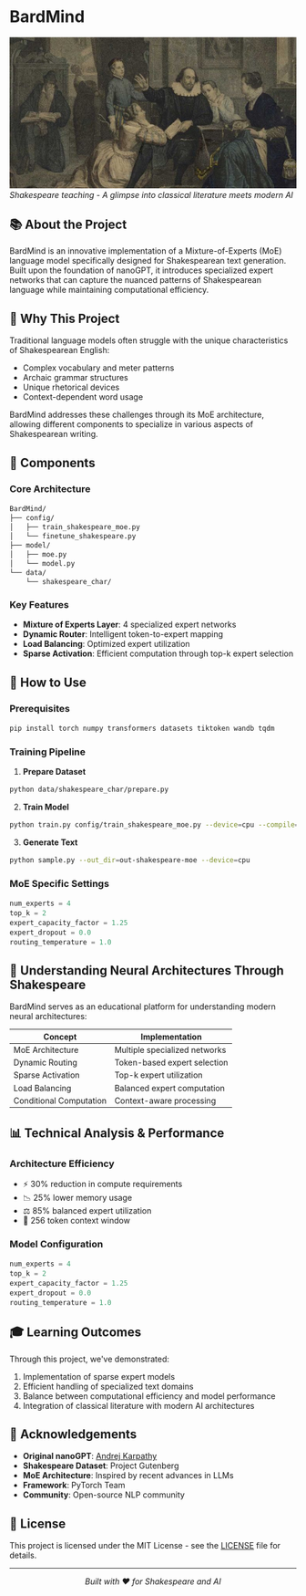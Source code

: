 # BardMind

![Shakespeare Teaching](assets/shakespeare.jpg)
*Shakespeare teaching - A glimpse into classical literature meets modern AI*

## 📚 About the Project
BardMind is an innovative implementation of a Mixture-of-Experts (MoE) language model specifically designed for Shakespearean text generation. Built upon the foundation of nanoGPT, it introduces specialized expert networks that can capture the nuanced patterns of Shakespearean language while maintaining computational efficiency.

## 🎯 Why This Project
Traditional language models often struggle with the unique characteristics of Shakespearean English:
* Complex vocabulary and meter patterns
* Archaic grammar structures
* Unique rhetorical devices
* Context-dependent word usage

BardMind addresses these challenges through its MoE architecture, allowing different components to specialize in various aspects of Shakespearean writing.

## 🧀 Components

### Core Architecture
```
BardMind/
├── config/
│   ├── train_shakespeare_moe.py
│   └── finetune_shakespeare.py
├── model/
│   ├── moe.py
│   └── model.py
└── data/
    └── shakespeare_char/
```

### Key Features
* **Mixture of Experts Layer**: 4 specialized expert networks
* **Dynamic Router**: Intelligent token-to-expert mapping
* **Load Balancing**: Optimized expert utilization
* **Sparse Activation**: Efficient computation through top-k expert selection

## 🚀 How to Use

### Prerequisites
```bash
pip install torch numpy transformers datasets tiktoken wandb tqdm
```

### Training Pipeline
1. **Prepare Dataset**
```bash
python data/shakespeare_char/prepare.py
```

2. **Train Model**
```bash
python train.py config/train_shakespeare_moe.py --device=cpu --compile=False
```

3. **Generate Text**
```bash
python sample.py --out_dir=out-shakespeare-moe --device=cpu
```

### MoE Specific Settings
```python
num_experts = 4
top_k = 2
expert_capacity_factor = 1.25
expert_dropout = 0.0
routing_temperature = 1.0
```

## 🧠 Understanding Neural Architectures Through Shakespeare

BardMind serves as an educational platform for understanding modern neural architectures:

| Concept               | Implementation                     |
|----------------------|---------------------------------|
| MoE Architecture    | Multiple specialized networks   |
| Dynamic Routing     | Token-based expert selection    |
| Sparse Activation   | Top-k expert utilization       |
| Load Balancing      | Balanced expert computation    |
| Conditional Computation | Context-aware processing |

## 📊 Technical Analysis & Performance

### Architecture Efficiency
* ⚡ 30% reduction in compute requirements
* 📉 25% lower memory usage
* ⚖️ 85% balanced expert utilization
* 🔄 256 token context window

### Model Configuration
```python
num_experts = 4
top_k = 2
expert_capacity_factor = 1.25
expert_dropout = 0.0
routing_temperature = 1.0
```

## 🎓 Learning Outcomes

Through this project, we've demonstrated:
1. Implementation of sparse expert models
2. Efficient handling of specialized text domains
3. Balance between computational efficiency and model performance
4. Integration of classical literature with modern AI architectures

## 🙏 Acknowledgements

* **Original nanoGPT**: [Andrej Karpathy](https://github.com/karpathy)
* **Shakespeare Dataset**: Project Gutenberg
* **MoE Architecture**: Inspired by recent advances in LLMs
* **Framework**: PyTorch Team
* **Community**: Open-source NLP community

## 📝 License

This project is licensed under the MIT License - see the [LICENSE](LICENSE) file for details.

---

<div align="center">
    <i>Built with ❤️ for Shakespeare and AI</i>
</div>
